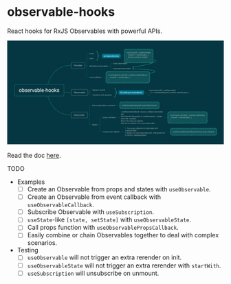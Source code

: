 # observable-hooks

React hooks for RxJS Observables with powerful APIs.

![mindmap](./observable-hooks.png)

Read the doc [here](https://www.crimx.com/observable-hooks).

TODO

- Examples
  - [ ] Create an Observable from props and states with `useObservable`.
  - [ ] Create an Observable from event callback with `useObservableCallback`.
  - [ ] Subscribe Observable with `useSubscription`.
  - [ ] `useState`-like `[state, setState]` with `useObservableState`.
  - [ ] Call props function with `useObservablePropsCallback`.
  - [ ] Easily combine or chain Observables together to deal with complex scenarios.
- Testing
  - [ ] `useObservable` will not trigger an extra rerender on init.
  - [ ] `useObservableState` will not trigger an extra rerender with `startWith`.
  - [ ] `useSubscription` will unsubscribe on unmount.
